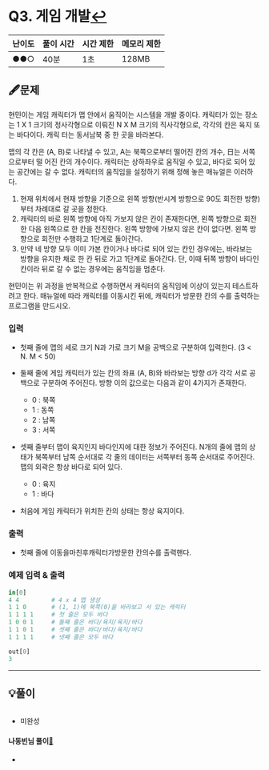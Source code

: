 # Q3. 게임 개발[↩](../this_is_codingtest)

| 난이도 | 풀이 시간 | 시간 제한 | 메모리 제한 |
| ------ | --------- | --------- | ----------- |
| ●●○    | 40분      | 1초       | 128MB       |

## 🖋️문제

현민이는 게임 캐릭터가 맵 안에서 움직이는 시스템을 개발 중이다. 캐릭터가 있는 장소는 1 X 1 크기의 정사각형으로 이뤄진 N X M 크기의 직사각형으로, 각각의 칸은 육지 또는 바다이다. 캐릭 터는 동서남북 중 한 곳을 바라본다. 

맵의 각 칸은 (A, B)로 나타낼 수 있고, A는 북쪽으로부터 떨어진 칸의 개수, 日는 서쪽으로부터 떨 어진 칸의 개수이다. 캐릭터는 상하좌우로 움직일 수 있고, 바다로 되어 있는 공간에는 갈 수 없다. 캐릭터의 움직임을 설정하기 위해 정해 놓은 매뉴얼은 이러하다.

1. 현재 위치에서 현재 방향을 기준으로 왼쪽 방향(반시계 방향으로 90도 회전한 방향)부터 차례대로 갈 곳을 정한다. 
2. 캐릭터의 바로 왼쪽 방향에 아직 가보지 않은 칸이 존재한다면, 왼쪽 방향으로 회전한 다음 왼쪽으로 한 칸을 전진한다. 왼쪽 방향에 가보지 않은 칸이 없다면. 왼쪽 방향으로 회전만 수행하고 1단계로 돌아간다. 
3. 만약 네 방향 모두 이미 가본 칸이거나 바다로 되어 있는 칸인 경우에는, 바라보는 방향을 유지한 채로 한 칸 뒤로 가고 1단계로 돌아간다. 단, 이때 뒤쪽 방향이 바다인 칸이라 뒤로 갈 수 없는 경우에는 움직임을 멈춘다.

현민이는 위 과정을 반복적으로 수행하면서 캐릭터의 움직임에 이상이 있는지 테스트하려고 한다. 매뉴얼에 따라 캐릭터를 이동시킨 뒤에, 캐릭터가 방문한 칸의 수를 출력하는 프로그램을 만드시오.

### 입력

* 첫째 줄에 맵의 세로 크기 N과 가로 크기 M을 공백으로 구분하여 입력한다. (3 < N. M < 50) 
* 둘째 줄에 게임 캐릭터가 있는 칸의 좌표 (A, B)와 바라보는 방향 d가 각각 서로 공백으로 구분하여 주어진다. 방향 이의 값으로는 다음과 같이 4가지가 존재한다. 
  * 0 : 북쪽
  * 1 : 동쪽
  * 2 : 남쪽
  * 3 : 서쪽

* 셋째 줄부터 맵이 육지인지 바다인지에 대한 정보가 주어진다. N개의 줄에 맵의 상태가 북쪽부터 남쪽 순서대로 각 줄의 데이터는 서쪽부터 동쪽 순서대로 주어진다. 맵의 외곽은 항상 바다로 되어 있다.
  * 0 : 육지
  * 1 : 바다

* 처음에 게임 캐릭터가 위치한 칸의 상태는 항상 육지이다.

### 출력

* 첫째 줄에 이동을마친후캐릭터가방문한 칸의수를 출력핸다.

### 예제 입력 & 출력

```python
in[0]
4 4			# 4 x 4 맵 생성
1 1 0		# (1, 1)에 북쪽(0)을 바라보고 서 있는 캐릭터
1 1 1 1		# 첫 줄은 모두 바다
1 0 0 1		# 둘째 줄은 바다/육지/육지/바다
1 1 0 1		# 셋째 줄은 바다/바다/육지/바다
1 1 1 1		# 넷째 줄은 모두 바다

out[0]
3
```

---

## 💡풀이

```python

```

* 미완성

#### 나동빈님 풀이[📌](https://github.com/ndb796/python-for-coding-test/blob/master/5/10.py)

* 
